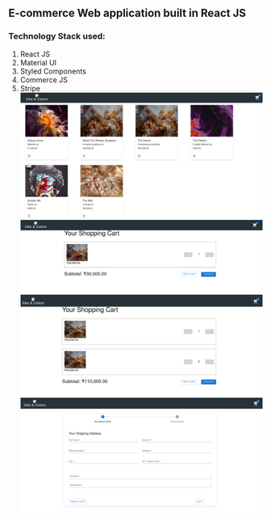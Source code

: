 ## E-commerce Web application built in React JS
### Technology Stack used:
<ol><li>React JS</li><li>Material UI</li><li>Styled Components</li><li>Commerce JS</li><li>Stripe</li>
<img src="./src/repository/assets/webapp1.png" alt="project preview">
<img src="./src/repository/assets/webapp2.png" alt="project preview">
<img src="./src/repository/assets/webapp3.png" alt="project preview">
<img src="./src/repository/assets/webapp4.png" alt="project preview">